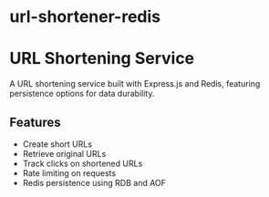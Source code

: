 # url-shortener-redis
# URL Shortening Service

A URL shortening service built with Express.js and Redis, featuring persistence options for data durability.

## Features

- Create short URLs
- Retrieve original URLs
- Track clicks on shortened URLs
- Rate limiting on requests
- Redis persistence using RDB and AOF



